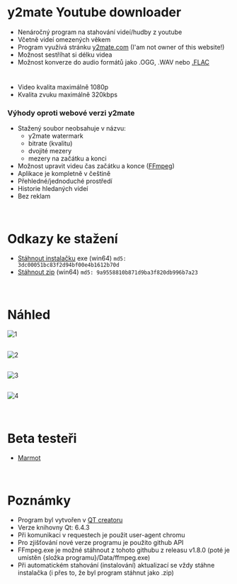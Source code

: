 # y2mate Youtube downloader

- Nenáročný program na stahování videí/hudby z youtube
- Včetně videí omezených věkem
- Program využívá stránku [y2mate.com](https://www.y2mate.com/) (I'am not owner of this website!)
- Možnost sestříhat si délku videa
- Možnost konverze do audio formátů jako .OGG, .WAV nebo [.FLAC](https://cs.wikipedia.org/wiki/Free_Lossless_Audio_Codec)
#
- Video kvalita maximálně 1080p
- Kvalita zvuku maximálně 320kbps

### Výhody oproti webové verzi y2mate
- Stažený soubor neobsahuje v názvu:
  - y2mate watermark
  - bitrate (kvalitu)
  - dvojité mezery
  - mezery na začátku a konci
- Možnost upravit videu čas začátku a konce ([FFmpeg](https://ffmpeg.org/))
- Aplikace je kompletně v češtině
- Přehledné/jednoduché prostředí
- Historie hledaných videí
- Bez reklam

<br/>

# Odkazy ke stažení

- [Stáhnout instalačku](https://github.com/RxiPland/y2mate_desktop/releases/download/v2.2.1/y2mate_setup.exe) exe (win64) `md5: 3dc00051bc83f2d94bf00e4b1612b70d`
- [Stáhnout zip](https://github.com/RxiPland/y2mate_desktop/releases/download/v2.2.1/y2mate.zip) (win64) `md5: 9a9558810b871d9ba3f820db996b7a23`


<br/>

# Náhled
![1](https://user-images.githubusercontent.com/82058894/227772532-c6204aff-ae04-435a-8f15-a712e2abcf34.png)
##
![2](https://user-images.githubusercontent.com/82058894/227725073-b48f03c0-0bf6-4648-bd3e-f875f9171071.png)
##
![3](https://user-images.githubusercontent.com/82058894/225476745-3c9b024e-3c1b-437b-b0b9-6e3e6f8a4b0b.png)
##
![4](https://user-images.githubusercontent.com/82058894/227772538-7da1ecf6-aa77-41f6-9ea8-618014ad4dde.png)

<br/>

# Beta testeři
- [Marmot](https://github.com/MarmotLand)

<br/>

# Poznámky

- Program byl vytvořen v [QT creatoru](https://www.qt.io/product/development-tools)
- Verze knihovny Qt: 6.4.3
- Při komunikaci v requestech je použit user-agent chromu
- Pro zjišťování nové verze programu je použito github API
- FFmpeg.exe je možné stáhnout z tohoto githubu z releasu v1.8.0 (poté je umístěn {složka programu}/Data/ffmpeg.exe)
- Při automatickém stahování (instalování) aktualizací se vždy stáhne instalačka (i přes to, že byl program stáhnut jako .zip)

